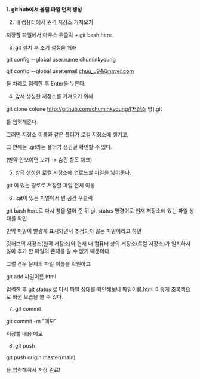 <p style="font-weight: bold">1. git hub에서 올릴 파일 먼저 생성</p>

 

2. 내 컴퓨터에서 원격 저장소 가져오기

저장할 파일에서 마우스 우클릭 + git bash here

 

3. git 설치 후 초기 설정을 위해

 

git config --global user.name chuminkyoung

git config --global user.email chuu_u94@naver.com

 

을 차례로 입력한 후 Enter을 누른다.

 

4. 앞서 생성한 저장소를 가져오기 위해 

git clone colone http://github.com/chuminkyoung/[저장소 명].git

 

를 입력해준다.

그러면 저장소 이름과 같은 폴더가 로컬 저장소에 생기고,

그 안에는 .git라는 폴더가 생긴걸 확인할 수 있다.

(만약 안보이면 보기 -> 숨긴 항목 체크)

 

5. 방금 생성한 로컬 저장소에 업로드할 파일을 넣어준다.

git 이 있는 경로로 저장할 파일 전체 이동

 

6. .git이 있는 파일에서 빈 공간 우클릭

 git bash here로 다시 창을 열어 준 뒤 git status 명령어로 현재 저장소에 있는 파일 상태를 확인

 

만약 파일이 빨갛게 표시되면서 추적되지 않는 파일이라고 하면

깃허브의 저장소(원격 저장소)와 현재 내 컴퓨터 상의 저장소(로컬 저장소)가 일치하지 않아 추가 한 파일의 존재를 알 수 없기 때문이다.

 

그럴 경우 문제의 파일 이름을 확인하고

git add 파일이름.html

입력한 후 git status 로 다시 파일 상태를 확인해보니 파일이름.html 이렇게 초록색으로 바뀐 모습을 볼 수 있다.



7. git commit

git commit -m "메모"

저장할 내용 메모

 

8. git push

git push origin master(main)

을 입력해줘서 저장 완료!
